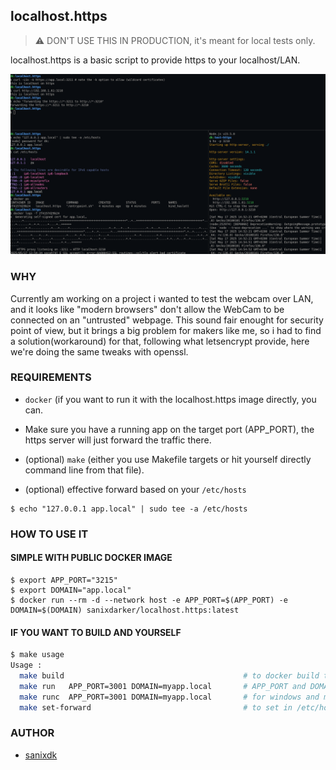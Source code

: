 ## localhost.https

> ⚠️ DON'T USE THIS IN PRODUCTION,
> it's meant for local tests only.

localhost.https is a basic script to provide https to your localhost/LAN.

![screenshot](./screenshot.png)

### WHY

Currently am working on a project i wanted to test the webcam over LAN, and it looks like "modern browsers" don't allow the WebCam to be connected on an "untrusted" webpage. This sound fair enought for security point of view, but it brings a big problem for makers like me, so i had to find a solution(workaround) for that, following what letsencrypt provide, here we're doing the same tweaks with openssl.

### REQUIREMENTS

- `docker` (if you want to run it with the localhost.https image directly, you can.
- Make sure you have a running app on the target port (APP_PORT), the https server will just forward the traffic there.

- (optional) `make` (either you use Makefile targets or hit yourself directly command line from that file).
- (optional) effective forward based on your `/etc/hosts`
```console
$ echo "127.0.0.1 app.local" | sudo tee -a /etc/hosts
```

### HOW TO USE IT

#### SIMPLE WITH PUBLIC DOCKER IMAGE

```console
$ export APP_PORT="3215"
$ export DOMAIN="app.local"
$ docker run --rm -d --network host -e APP_PORT=$(APP_PORT) -e DOMAIN=$(DOMAIN) sanixdarker/localhost.https:latest
```

#### IF YOU WANT TO BUILD AND YOURSELF

```bash
$ make usage
Usage :
  make build                                        # to docker build the localhost.https image
  make run   APP_PORT=3001 DOMAIN=myapp.local       # APP_PORT and DOMAIN are optionals, defaults will be use if not provided
  make runc  APP_PORT=3001 DOMAIN=myapp.local       # for windows and mac
  make set-forward                                  # to set in /etc/hosts app.local
```

### AUTHOR

- [sanixdk](https://github.com/sanix-darker)
